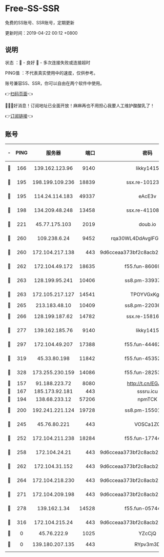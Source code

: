 # Free-SS-SSR

免费的SS账号、SSR账号，定期更新

更新时间：2019-04-22 00:12 +0800

## 说明

状态     ：🙂 - 良好 🙁 - 多次连接失败或连接超时

PING值   ：不代表真实使用中的速度，仅供参考。

账号兼容SS、SSR，你可以自由在两个软件中使用。

👉[扫码页面](https://liesauer.github.io/Free-SS-SSR/)👈

🎉🎉🎉好消息！订阅地址已全面开放！麻麻再也不用担心我要人工维护酸酸乳了！

👉[订阅链接](https://www.liesauer.net/yogurt/subscribe?ACCESS_TOKEN=DAYxR3mMaZAsaqUb)👈

## 账号

|-|PING|服务器|端口|密码|加密方式|区域|
|:----:|:----:|:-----:|-----:|:----:|:----:|:----:|
|🙂|166|139.162.123.96|9140|likky1415|aes-256-cfb|JP|
|🙂|195|198.199.109.236|18839|ssx.re-10123723|aes-256-cfb|US|
|🙂|195|114.24.114.183|49337|eAcE3v|chacha20-ietf|TW|
|🙂|198|134.209.48.248|13458|ssx.re-41108917|aes-256-cfb|US|
|🙂|221|45.77.175.103|2019|doub.io|aes-128-ctr|SG|
|🙂|260|109.238.6.24|9452|rqa30WL4DdAvgIFG6Fs3znzTa|aes-256-cfb|FR|
|🙂|260|172.104.217.138|443|9d6cceaa373bf2c8acb22e60b6a58be6|aes-256-cfb|US|
|🙂|262|172.104.49.172|18635|f55.fun-86069991|aes-256-cfb|SG|
|🙂|263|128.199.95.241|10406|ss8.pm-33937991|aes-256-cfb|SG|
|🙂|263|172.105.217.127|14541|TPOYVGxKglpi|aes-256-cfb|JP|
|🙂|265|213.183.48.10|10409|ss8.pm-22036959|rc4-md5|RU|
|🙂|266|128.199.187.62|14782|ssx.re-15816563|aes-256-cfb|SG|
|🙂|277|139.162.185.76|9140|likky1415|aes-256-cfb|DE|
|🙂|297|172.104.49.207|17388|f55.fun-44462258|aes-256-cfb|SG|
|🙂|319|45.33.80.198|11842|f55.fun-45352545|aes-256-cfb|US|
|🙂|328|173.255.230.159|14086|f55.fun-28253939|aes-256-cfb|US|
|🙂|157|91.188.223.72|8080|http://t.cn/EGJIyrl|rc4-md5|RU|
|🙂|167|185.173.92.181|443|sssru.icu|rc4-md5|RU|
|🙂|194|138.68.233.12|57206|npmTCK|rc4-md5|US|
|🙂|200|192.241.221.124|19728|ss8.pm-15501985|aes-256-cfb|US|
|🙂|245|45.76.80.221|443|VOSCa1ZG|aes-256-cfb|DE|
|🙂|252|172.104.211.238|18284|f55.fun-17744307|aes-256-cfb|US|
|🙂|258|172.104.24.21|443|9d6cceaa373bf2c8acb22e60b6a58be6|aes-256-cfb|US|
|🙂|262|172.104.31.152|443|9d6cceaa373bf2c8acb22e60b6a58be6|aes-256-cfb|US|
|🙂|264|172.104.218.230|443|9d6cceaa373bf2c8acb22e60b6a58be6|aes-256-cfb|US|
|🙂|271|172.104.209.198|443|9d6cceaa373bf2c8acb22e60b6a58be6|aes-256-cfb|US|
|🙂|278|139.162.1.34|14528|f55.fun-05744880|aes-256-cfb|SG|
|🙂|316|172.104.215.24|443|9d6cceaa373bf2c8acb22e60b6a58be6|aes-256-cfb|US|
|🙁|0|45.76.222.9|1025|YZcCjQ|rc4-md5|JP|
|🙁|0|139.180.207.135|443|RYpv3m3D|aes-256-cfb|JP|
